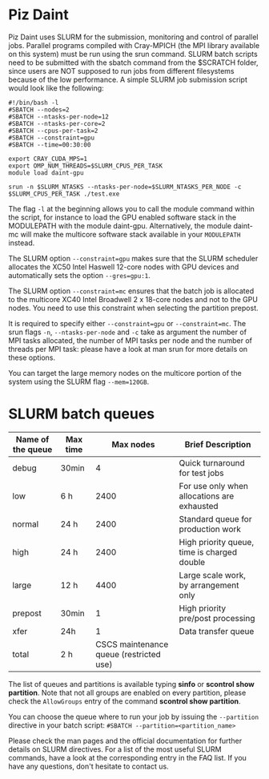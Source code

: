 # Piz Daint

Piz Daint uses SLURM for the submission, monitoring and control of parallel jobs. Parallel programs compiled with Cray-MPICH (the MPI library available on this system) must be run using the srun command. SLURM batch scripts need to be submitted with the sbatch command from the $SCRATCH folder, since users are NOT supposed to run jobs from different filesystems because of the low performance. A simple SLURM job submission script would look like the following:
```
#!/bin/bash -l
#SBATCH --nodes=2
#SBATCH --ntasks-per-node=12
#SBATCH --ntasks-per-core=2
#SBATCH --cpus-per-task=2
#SBATCH --constraint=gpu
#SBATCH --time=00:30:00

export CRAY_CUDA_MPS=1
export OMP_NUM_THREADS=$SLURM_CPUS_PER_TASK
module load daint-gpu

srun -n $SLURM_NTASKS --ntasks-per-node=$SLURM_NTASKS_PER_NODE -c $SLURM_CPUS_PER_TASK ./test.exe 
```

The flag `-l` at the beginning allows you to call the module command within the script, for instance to load the GPU enabled software stack in the MODULEPATH with the module daint-gpu. Alternatively, the module daint-mc will make the multicore software stack available in your `MODULEPATH` instead.

The SLURM option `--constraint=gpu` makes sure that the SLURM scheduler allocates the XC50 Intel Haswell 12-core nodes with GPU devices and automatically sets the option `--gres=gpu:1`.

The SLURM option `--constraint=mc` ensures that the batch job is allocated to the multicore XC40 Intel Broadwell 2 x 18-core nodes and not to the GPU nodes. You need to use this constraint when selecting the partition prepost.

It is required to specify either `--constraint=gpu` or `--constraint=mc`.  The srun flags `-n`, `--ntasks-per-node` and `-c` take as argument the number of MPI tasks allocated, the number of MPI tasks per node and the number of threads per MPI task: please have a look at man srun for more details on these options.

You can target the large memory nodes on the multicore portion of the system using the SLURM flag `--mem=120GB`.

# SLURM batch queues

Name of the queue | Max time | Max nodes | Brief Description
--- | --- | --- | ---
debug | 30min | 4 | Quick turnaround for test jobs
low | 6 h | 2400 | For use only when allocations are exhausted
normal | 24 h | 2400 | Standard queue for production work
high | 24 h | 2400 | High priority queue, time is charged double
large | 12 h | 4400 | Large scale work, by arrangement only
prepost | 30min | 1 | High priority pre/post processing
xfer | 24h | 1 | Data transfer queue
total | 2 h | CSCS maintenance queue (restricted use)

The list of queues and partitions is available typing __sinfo__ or __scontrol show partition__. Note that not all groups are enabled on every partition, please check the `AllowGroups` entry of the command __scontrol show partition__.

You can choose the queue where to run your job by issuing the `--partition` directive in your batch script: `#SBATCH --partition=<partition_name>`

Please check the man pages and the official documentation for further details on SLURM directives.
For a list of the most useful SLURM commands, have a look at the corresponding entry in the FAQ list.
If you have any questions, don't hesitate to contact us.
